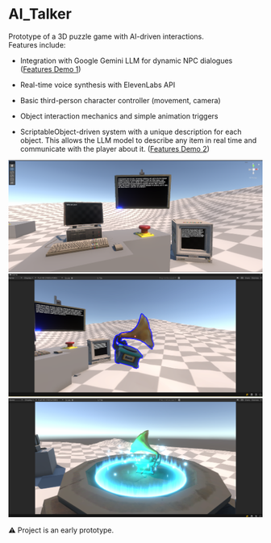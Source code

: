 # AI_Talker
Prototype of a 3D puzzle game with AI-driven interactions.  
Features include:  
- Integration with Google Gemini LLM for dynamic NPC dialogues
([Features Demo 1](https://youtu.be/Fayz5owudAU))
- Real-time voice synthesis with ElevenLabs API  
- Basic third-person character controller (movement, camera)  
- Object interaction mechanics and simple animation triggers

- ScriptableObject-driven system with a unique description for each object. This allows the LLM model to describe any item in real time and communicate with the player about it.
([Features Demo 2](https://youtu.be/KauKoP397Vk))

![Gameplay Screenshot 1](Docs/Images/Demo1.png)
![Gameplay Screenshot 2](Docs/Images/Demo2.png)
![Gameplay Screenshot 3](Docs/Images/Demo3.png)


⚠️ Project is an early prototype.  
